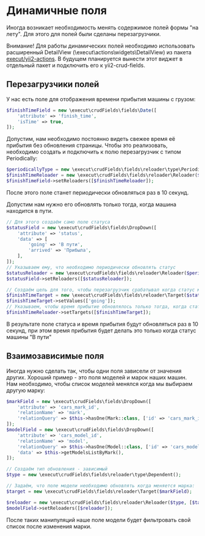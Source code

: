 # Динамичные поля
Иногда возникает необходимость менять содержимое полей формы "на лету". Для этого для полей были сделаны
перезагрузчики.

Внимание! Для работы динамических полей необходимо использовать расширенный DetailView (\execut\actions\widgets\DetailView) из пакета [execut/yii2-actions](https://github.com/execut/yii2-actions).
В будущем планируется вынести этот виджет в отдельный пакет и подключить его к yii2-crud-fields.

## Перезагрузчики полей
У нас есть поле для отображения времени прибытия машины с грузом:
```php
$finishTimeField = new \execut\crudFields\fields\Date([
    'attribute' => 'finish_time',
    'isTime' => true,
]);
```
Допустим, нам необходимо постоянно видеть свежее время её прибытия без обновления страницы. Чтобы это реализовать, необходимо создать и
подключить к полю перезагрузчик с типом Periodically:
```php
$periodicallyType = new \execut\crudFields\fields\reloader\type\Periodically();
$finishTimeReloader = new \execut\crudFields\fields\reloader\Reloader($periodicallyType);
$finishTimeField->setReloaders([$finishTimeReloader]);
```
После этого поле станет периодически обновляться раз в 10 секунд.

Допустим нам нужно его обновлять только тогда, когда машина находится в пути.
```php
// Для этого создаём само поле статуса
$statusField = new \execut\crudFields\fields\DropDown([
    'attribute' => 'status',
    'data' => [
        'going' => 'В пути',
        'arrived' => 'Прибыла',
    ],
]);
// Указываем ему, что необходимо периодически обновлять статус
$statusReloader = new \execut\crudFields\fields\reloader\Reloader($periodicallyType);
$statusField->setReloaders([$statusReloader]);

// Создаём цель для того, чтобы перезагрузчик срабатывал когда статус машины является going
$finishTimeTarget = new \execut\crudFields\fields\reloader\Target($statusField);
$finishTimeTarget->setValues(['going']);
// Указываем, чтобы время прибытие обновлялось только тогда, когда статус машины "В пути"
$finishTimeReloader->setTargets([$finishTimeTarget]);
```
В результате поле статуса и время прибытия будут обновляться раз в 10 секунд, при этом время прибытия будет делать это
только когда статус машины "В пути"

## Взаимозависимые поля
Иногда нужно сделать так, чтобы одни поля зависели от значения других. Хороший пример - это поля моделей и марок наших
машин. Нам необходимо, чтобы список моделей менялся когда мы выбираем другую марку:
```php
$markField = new \execut\crudFields\fields\DropDown([
    'attribute' => 'cars_mark_id',
    'relationName' => 'mark',
    'relationQuery' => $this->hasOne(Mark::class, ['id' => 'cars_mark_id']),
]);
$modelField = new \execut\crudFields\fields\DropDown([
    'attribute' => 'cars_model_id',
    'relationName' => 'model',
    'relationQuery' => $this->hasOne(Model::class, ['id' => 'cars_model_id']),
    'data' => $this->getModelsListByMark(),
]);

// Создаём тип обновления - зависимый
$type = new \execut\crudFields\fields\reloader\type\Dependent();

// Задаём, что поле модели необходимо обновлять когда меняется марка:
$target = new \execut\crudFields\fields\reloader\Target($markField);

$reloader = new \execut\crudFields\fields\reloader\Reloader($type, [$target]);
$modelField->setReloaders([$reloader]);
```
После таких манипуляций наше поле модели будет фильтровать свой список после изменения марки.